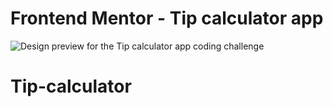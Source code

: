 # Frontend Mentor - Tip calculator app

![Design preview for the Tip calculator app coding challenge](./design/desktop-preview.jpg)


# Tip-calculator
